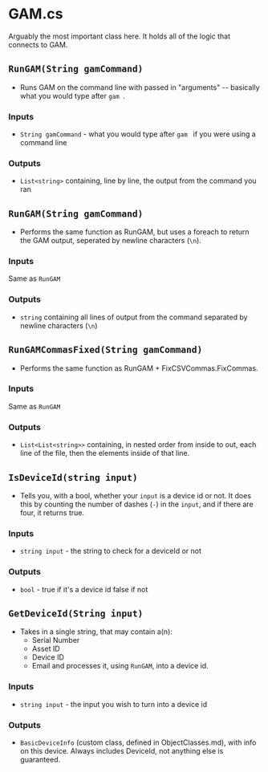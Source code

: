 # GAM.cs
Arguably the most important class here. It holds all of the logic that connects to GAM.

## `RunGAM(String gamCommand)`
- Runs GAM on the command line with passed in "arguments" -- basically what you would type after `gam `.

### Inputs
- `String gamCommand` - what you would type after `gam ` if you were using a command line

### Outputs
- `List<string>` containing, line by line, the output from the command you ran

## `RunGAM(String gamCommand)`
- Performs the same function as RunGAM, but uses a foreach to return the GAM output, seperated by newline characters (`\n`).

### Inputs
Same as `RunGAM`

### Outputs
- `string` containing all lines of output from the command separated by newline characters (`\n`)

## `RunGAMCommasFixed(String gamCommand)`
- Performs the same function as RunGAM + FixCSVCommas.FixCommas.

### Inputs
Same as `RunGAM`

### Outputs
- `List<List<string>>` containing, in nested order from inside to out, each line of the file, then the elements inside of that line.

## `IsDeviceId(string input)`
- Tells you, with a bool, whether your `input` is a device id or not. It does this by counting the number of dashes (`-`) in the `input`, and if there are four, it returns true.

### Inputs
- `string input` - the string to check for a deviceId or not

### Outputs
- `bool` - true if it's a device id false if not

## `GetDeviceId(String input)`
- Takes in a single string, that may contain a(n):
  - Serial Number
  - Asset ID
  - Device ID
  - Email
and processes it, using `RunGAM`, into a device id.

### Inputs
- `string input` - the input you wish to turn into a device id

### Outputs
- `BasicDeviceInfo` (custom class, defined in ObjectClasses.md), with info on this device. Always includes DeviceId, not anything else is guaranteed.
